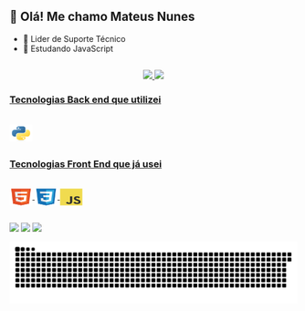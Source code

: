 ## 👋 Olá! Me chamo Mateus Nunes

- 🔭 Lider de Suporte Técnico
- 🌱 Estudando JavaScript

##

<div align="center">
  <a href="https://github.com/Mateus-N">
  <img height="180em" src="https://github-readme-stats.vercel.app/api?username=Mateus-N&show_icons=true&theme=omni&include_all_commits=true&count_private=true"/>
  <img height="180em" src="https://github-readme-stats.vercel.app/api/top-langs/?username=Mateus-N&layout=compact&langs_count=7&theme=omni"/>
</div>

### Tecnologias Back end que utilizei
<div style="display: inline_block"><br>
  <img align="center" alt="Rafa-Python" height="30" width="40" src="https://raw.githubusercontent.com/devicons/devicon/master/icons/python/python-original.svg">
</div>

##

### Tecnologias Front End que já usei
<div style="display: inline_block"><br>
  <img align="center" alt="Nycolas-HTML" height="30" width="40" src="https://raw.githubusercontent.com/devicons/devicon/master/icons/html5/html5-original.svg">
  <img align="center" alt="Nycolas-CSS" height="30" width="40" src="https://raw.githubusercontent.com/devicons/devicon/master/icons/css3/css3-original.svg">
  <img align="center" alt="Nycolas-Js" height="30" width="40" src="https://raw.githubusercontent.com/devicons/devicon/master/icons/javascript/javascript-original.svg">
</div>

##

<div>
  <a href="https://instagram.com/mat.snunes" target="_blank"><img src="https://img.shields.io/badge/-Instagram-%23E4405F?style=for-the-badge&logo=instagram&logoColor=white" target="_blank"></a>
  <a href = "mailto:mateusnunes620@gmail.com"><img src="https://img.shields.io/badge/Gmail-D14836?style=for-the-badge&logo=gmail&logoColor=white" target="_blank"></a>
  <a href="https://www.linkedin.com/in/mateusnunes620/" target="_blank"><img src="https://img.shields.io/badge/LinkedIn-0077B5?style=for-the-badge&logo=linkedin&logoColor=white" target="_blank"></a>
  
  ![Snake animation](https://github.com/Mateus-N/Mateus-N/blob/output/github-contribution-grid-snake.svg)
</div>
